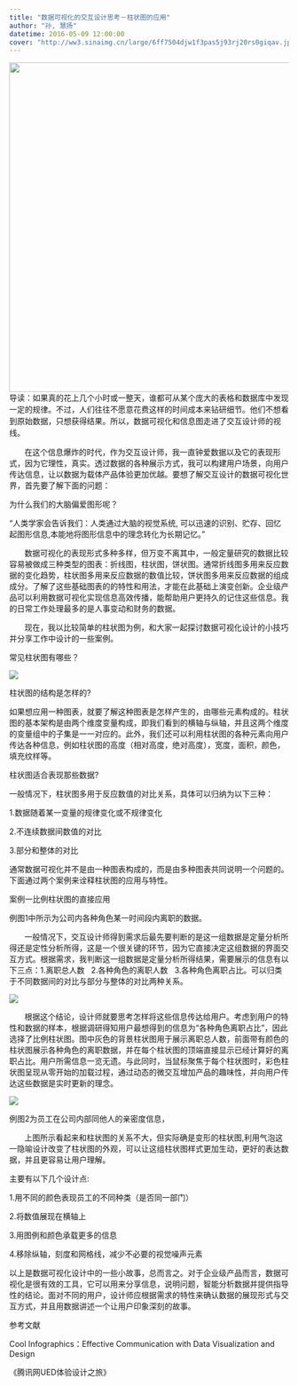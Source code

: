 ```yaml
---
title: "数据可视化的交互设计思考－柱状图的应用"
author: "孙, 慧扬"
datetime: 2016-05-09 12:00:00
cover: "http://ww3.sinaimg.cn/large/6ff7504djw1f3pas5j93rj20rs0giqav.jpg"
---
```


<span style="line-height: 1.5;"><img class="aligncenter" src="http://ww3.sinaimg.cn/large/6ff7504djw1f3pas5j93rj20rs0giqav.jpg" alt="" width="1000" height="594">导读：如果真的花上几个小时或一整天，谁都可从某个庞大的表格和数据库中发现一定的规律。不过，人们往往不愿意花费这样的时间成本来钻研细节。他们不想看到原始数据，只想获得结果。所以，数据可视化和信息图走进了交互设计师的视线。</span>  


<span class="s1"><span class="Apple-converted-space">       </span>在这个信息爆炸的时代，作为交互设计师，我一直钟爱数据以及它的表现形式，因为它理性，真实。透过数据的各种展示方式，我可以构建用户场景，向用户传达信息，让以数据为载体产品体验更加优越。要想了解交互设计的数据可视化世界，首先要了解下面的问题：</span>  


<span class="s1">为什么我们的大脑偏爱图形呢？</span>  


<span class="s1">“人类学家会告诉我们：人类通过大脑的视觉系统, 可以迅速的识别、贮存、回忆起图形信息,本能地将图形信息中的理念转化为长期记忆。”</span>  


<span class="s1"><span class="Apple-converted-space">       </span>数据可视化的表现形式多种多样，但万变不离其中，一般定量研究的数据比较容易被做成三种类型的图表：折线图，柱状图，饼状图。通常折线图多用来反应数据的变化趋势，柱状图多用来反应数据的数值比较，饼状图多用来反应数据的组成成分。了解了这些基础图表的的特性和用法，才能在此基础上演变创新。企业级产品可以利用数据可视化实现信息高效传播，能帮助用户更持久的记住这些信息。我的日常工作处理最多的是人事变动和财务的数据。</span>  


<span class="s1"><span class="Apple-converted-space">       </span>现在，我以比较简单的柱状图为例，和大家一起探讨数据可视化设计的小技巧并分享工作中设计的一些案例。</span>  


<span class="s1">常见柱状图有哪些？</span>  


![](http://ww3.sinaimg.cn/large/6ff7504djw1f3pas3cjx7j21kw0umgq8.jpg)
  


<span class="s1">柱状图的结构是怎样的?</span>  


<span class="s1">如果想应用一种图表，就要了解这种图表是怎样产生的，由哪些元素构成的。柱状图的基本架构是由两个维度变量构成，即我们看到的横轴与纵轴，并且这两个维度的变量组中的子集是一一对应的。此外，我们还可以利用柱状图的各种元素向用户传达各种信息，例如柱状图的高度（相对高度，绝对高度），宽度，面积，颜色，填充纹样等。</span>  


<span class="s1">柱状图适合表现那些数据?</span>  


<span class="s1">一般情况下，柱状图多用于反应数值的对比关系，具体可以归纳为以下三种：</span>  


<span class="s1">1.数据随着某一变量的规律变化或不规律变化</span>  


<span class="s1">2.不连续数据间数值的对比</span>  


<span class="s1">3.部分和整体的对比</span>  


<span class="s1">通常数据可视化并不是由一种图表构成的，而是由多种图表共同说明一个问题的。下面通过两个案例来诠释柱状图的应用与特性。</span>  


<span class="s1">案例一比例柱状图的直接应用</span>  


<span class="s1">例图1中所示为公司内各种角色某一时间段内离职的数据。</span>  


<span class="s1"><span class="Apple-converted-space">       </span>一般情况下，交互设计师得到需求后最先要判断的是这一组数据是定量分析所得还是定性分析所得，这是一个很关键的环节，因为它直接决定这组数据的界面交互方式。根据需求，我判断这一组数据是定量分析所得结果，需要展示的信息有以下三点：1.离职总人数 <span class="Apple-converted-space">  </span>2.各种角色的离职人数 <span class="Apple-converted-space">  </span>3.各种角色离职占比。可以归类于不同数据间的对比与部分与整体的对比两种关系。</span>  


![](http://ww4.sinaimg.cn/large/6ff7504djw1f3pas3dzy2j210g0s6jta.jpg)
  


<span class="s1"><span class="Apple-converted-space">       </span>根据这个结论，设计师就要思考怎样将这些信息传达给用户。考虑到用户的特性和数据的样本，根据调研得知用户最想得到的信息为“各种角色离职占比”，因此选择了比例柱状图。图中灰色的背景柱状图用于展示离职总人数，前面带有颜色的柱状图展示各种角色的离职数据，并在每个柱状图的顶端直接显示已经计算好的离职占比。用户所需信息一览无遗。与此同时，当鼠标聚焦于每个柱状图时，彩色柱状图呈现从零开始的加载过程，通过动态的微交互增加产品的趣味性，并向用户传达这些数据是实时更新的理念。</span>  


![](http://ww4.sinaimg.cn/large/6ff7504djw1f3pas3fzozj21kc0rw0wq.jpg)
  


<span class="s1">例图2为员工在公司内部同他人的亲密度信息，</span>  


<span class="s1"><span class="Apple-converted-space">       </span>上图所示看起来和柱状图的关系不大，但实际确是变形的柱状图,利用气泡这一隐喻设计改变了柱状图的外观，可以让这组柱状图样式更加生动，更好的表达数据，并且更容易让用户理解。</span>  


<span class="s1">主要有以下几个设计点:</span>  


<span class="s1">1.用不同的颜色表现员工的不同种类（是否同一部门）</span>  


<span class="s1">2.将数值展现在横轴上</span>  


<span class="s1">3.用图例和颜色承载更多的信息</span>  


<span class="s1">4.移除纵轴，刻度和网格线，减少不必要的视觉噪声元素</span>  


<span class="s1">以上是数据可视化设计中的一些小故事，总而言之。对于企业级产品而言，数据可视化是很有效的工具，它可以用来分享信息，说明问题，智能分析数据并提供指导性的结论。面对不同的用户，设计师应根据需求的特性来确认数据的展现形式与交互方式，并且用数据讲述一个让用户印象深刻的故事。</span>  


<span class="s1">参考文献</span>  


<span class="s1">Cool Infographics：Effective Communication with Data Visualization and Design</span>  


<span class="s1">《腾讯网UED体验设计之旅》</span>